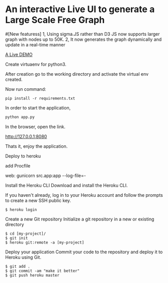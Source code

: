 # An interactive Live UI to generate a Large Scale Free Graph

#[New featuress]
1, Using sigma.JS rather than D3 JS now supports larger graph with nodes up to 50K.
2, It now generates the graph dynamically and update in a real-time manner

[A Live DEMO](https://dynamicgraph.herokuapp.com)

Create virtuaenv for python3.

After creation go to the working directory and activate the virtual env created.

Now run command:

```
pip install -r requirements.txt
```

In order to start the application,

```python
python app.py
```

In the browser, open the link.

http://127.0.0.1:8080

Thats it, enjoy the application.

Deploy to heroku

add Procfile

web: gunicorn src.app:app --log-file=-

Install the Heroku CLI
Download and install the Heroku CLI.

If you haven't already, log in to your Heroku account and follow the prompts to create a new SSH public key.

```
$ heroku login
```
Create a new Git repository
Initialize a git repository in a new or existing directory

```
$ cd [my-project]/
$ git init
$ heroku git:remote -a [my-project]
```

Deploy your application
Commit your code to the repository and deploy it to Heroku using Git.

```
$ git add .
$ git commit -am "make it better"
$ git push heroku master
```

